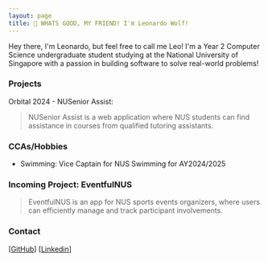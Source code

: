 ```yaml
---
layout: page
title: 👋 WHATS GOOD, MY FRIEND! I'm Leonardo Wolf!
---
```


Hey there, I'm Leonardo, but feel free to call me Leo!
I'm a Year 2 Computer Science undergraduate student studying at the National
University of Singapore with a passion in building software to solve real-world problems!

### Projects
Orbital 2024 - NUSenior Assist:
>NUSenior Assist is a web application where NUS students can find
> assistance in courses from qualified tutoring assistants.

### CCAs/Hobbies
- Swimming: Vice Captain for NUS Swimming for AY2024/2025

### Incoming Project: EventfulNUS
>EventfulNUS is an app for NUS sports events organizers, where users can efficiently manage
and track participant involvements.

### Contact
[[GitHub](https://github.com/leowolf275)]
[[Linkedin](https://www.linkedin.com/in/leonardo-wolf-776872329/)]



